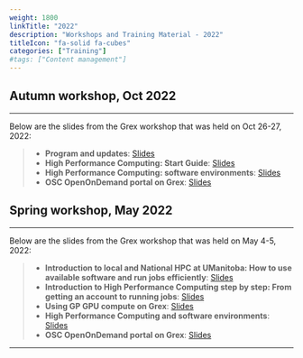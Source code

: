 ```yaml
---
weight: 1800
linkTitle: "2022"
description: "Workshops and Training Material - 2022"
titleIcon: "fa-solid fa-cubes"
categories: ["Training"]
#tags: ["Content management"]
---
```


## Autumn workshop, Oct 2022
---

Below are the slides from the Grex workshop that was held on Oct 26-27, 2022:

> - **Program and updates**: [Slides](workshops/autumn2022/Programme-And-Grex-Updates-Autumn2022.pdf)
> - **High Performance Computing: Start Guide**: [Slides](workshops/autumn2022/Start-Guide-HPC-Grex-Autumn2022.pdf)
> - **High Performance Computing: software environments**: [Slides](workshops/autumn2022/HPC-Software-Grex-Autumn2022.pdf)
> - **OSC OpenOnDemand portal on Grex**: [Slides](workshops/autumn2022/Using-OpenOndemand-On-Grex-Autumn2022.pdf)

## Spring workshop, May 2022
---

Below are the slides from the Grex workshop that was held on May 4-5, 2022:

> - **Introduction to local and National HPC at UManitoba: How to use available software and run jobs efficiently**: [Slides](workshops/spring2022/Intro-Program-Spring2022.pdf)
> - **Introduction to High Performance Computing step by step: From getting an account to running jobs**: [Slides](workshops/spring2022/HPC-Step-by-Step-Grex-Spring2022.pdf)
> - **Using GP GPU compute on Grex**: [Slides](workshops/spring2022/Using-GPU-Nodes-Grex-Spring2022.pdf)
> - **High Performance Computing and software environments**: [Slides](workshops/spring2022/HPC-Soft-Env-Grex-Spring2022.pdf)
> - **OSC OpenOnDemand portal on Grex**: [Slides](workshops/spring2022/OpenOndemand-Grex-Spring2022.pdf)

---

<!-- {{< treeview display="tree" />}} -->

<!-- Changes and update:
* 
*
*
-->
